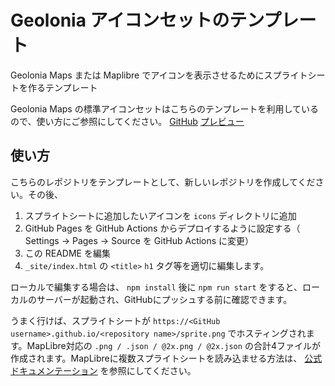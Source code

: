 # Geolonia アイコンセットのテンプレート

Geolonia Maps または Maplibre でアイコンを表示させるためにスプライトシートを作るテンプレート

Geolonia Maps の標準アイコンセットはこちらのテンプレートを利用しているので、使い方にご参照にしてください。 [GitHub](https://github.com/geoloniamaps/sprite-gstd) [プレビュー](https://geoloniamaps.github.io/sprite-gstd/)

## 使い方

こちらのレポジトリをテンプレートとして、新しいレポジトリを作成してください。その後、

1. スプライトシートに追加したいアイコンを `icons` ディレクトリに追加
1. GitHub Pages を GitHub Actions からデプロイするように設定する（ Settings → Pages → Source を GitHub Actions に変更）
1. この README を編集
1. `_site/index.html` の `<title>` `h1` タグ等を適切に編集します。

ローカルで編集する場合は、 `npm install` 後に `npm run start` をすると、ローカルのサーバーが起動され、GitHubにプッシュする前に確認できます。

うまく行けば、スプライトシートが `https://<GitHub username>.github.io/<repository name>/sprite.png` でホスティングされます。MapLibre対応の `.png / .json / @2x.png / @2x.json` の合計4ファイルが作成されます。MapLibreに複数スプライトシートを読み込ませる方法は、 [公式ドキュメンテーション](https://maplibre.org/maplibre-style-spec/sprite/#multiple-sprite-sources) を参照にしてください。
